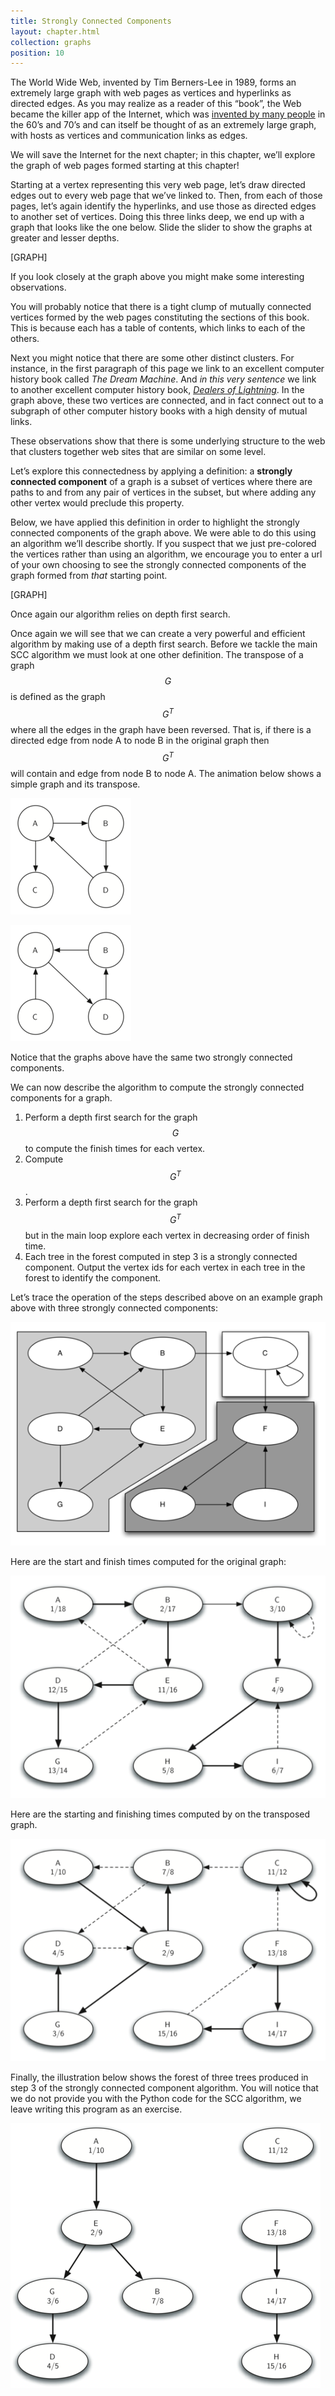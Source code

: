 ```yaml
---
title: Strongly Connected Components
layout: chapter.html
collection: graphs
position: 10
---
```


The World Wide Web, invented by Tim Berners-Lee in 1989, forms an extremely
large graph with web pages as vertices and hyperlinks as directed edges. As
you may realize as a reader of this “book”, the Web became the killer app
of the Internet, which was [invented by many people](http://smile.amazon.com/Dream-Machine-Licklider-Revolution-Computing/dp/0670899763/)
in the 60’s and 70’s and can itself be thought of as an extremely large
graph, with hosts as vertices and communication links as edges.

We will save the Internet for the next chapter; in this chapter, we’ll explore
the graph of web pages formed starting at this chapter!

Starting at a vertex representing this very web page, let’s draw directed
edges out to every web page that we’ve linked to. Then, from each of those
pages, let’s again identify the hyperlinks, and use those as directed edges to
another set of vertices. Doing this three links deep, we end up with a graph
that looks like the one below. Slide the slider to show the graphs at greater
and lesser depths.

[GRAPH]

If you look closely at the graph above you might make some interesting
observations.

You will probably notice that there is a tight clump of mutually connected
vertices formed by the web pages constituting the sections of this book. This
is because each has a table of contents, which links to each of the others.

Next you might notice that there are some other distinct clusters. For
instance, in the first paragraph of this page we link to an excellent computer
history book called _The Dream Machine_. And _in this very sentence_ we link
to another excellent computer history book, _[Dealers of
Lightning](http://smile.amazon.com/Dealers-Lightning-Xerox-PARC-Computer/dp/0887309895/)_.
In the graph above, these two vertices are connected, and in fact connect out
to a subgraph of other computer history books with a high density of mutual
links.

These observations show that there is some underlying structure to the web
that clusters together web sites that are similar on some level.

Let’s explore this connectedness by applying a definition: a **strongly
connected component** of a graph is a subset of vertices where there are paths
to and from any pair of vertices in the subset, but where adding any other
vertex would preclude this property.

Below, we have applied this definition in order to highlight the strongly
connected components of the graph above. We were able to do this using an
algorithm we’ll describe shortly. If you suspect that we just pre-colored the
vertices rather than using an algorithm, we encourage you to enter a url of
your own choosing to see the strongly connected components of the graph formed
from _that_ starting point.

[GRAPH]

Once again our algorithm relies on depth first search.

Once again we will see that we can create a very powerful and efficient
algorithm by making use of a depth first search. Before we tackle the main SCC
algorithm we must look at one other definition. The transpose of a graph $$G$$
is defined as the graph $$G^T$$ where all the edges in the graph have been
reversed. That is, if there is a directed edge from node A to node B in the
original graph then $$G^T$$ will contain and edge from node B to node A. The
animation below shows a simple graph and its transpose.

![A graph G](figures/transpose1.png)

![The transpose of G](figures/transpose2.png)

Notice that the graphs above have the same two strongly connected
components.

We can now describe the algorithm to compute the strongly connected
components for a graph.

1.  Perform a depth first search for the graph $$G$$ to compute the
    finish times for each vertex.
2.  Compute $$G^T$$.
3.  Perform a depth first search for the graph $$G^T$$ but in the main
    loop explore each vertex in decreasing order of finish time.
4.  Each tree in the forest computed in step 3 is a strongly
    connected component. Output the vertex ids for each vertex in each
    tree in the forest to identify the component.

Let’s trace the operation of the steps described above on an example
graph above with three strongly connected components:

![A directed graph with three strongly connected components](figures/scc1.png)

Here are the start and finish times computed for the original graph:

![Finishing times for the original graph G](figures/scc1a.png)

Here are the starting and finishing times computed by on the transposed graph.

![Finishing times for the transpose of G](figures/scc1b.png)

Finally, the illustration below shows the forest of three trees produced in
step 3 of the strongly connected component algorithm. You will notice that we
do not provide you with the Python code for the SCC algorithm, we leave
writing this program as an exercise.

![Strongly connected components](figures/sccforest.png)
